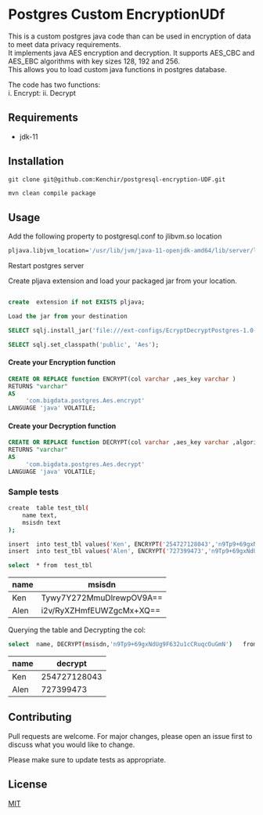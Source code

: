 # Postgres Custom EncryptionUDf

This is a custom postgres java code than  can be used in encryption of data to meet data privacy requirements.<br/>
It implements  java AES encryption and decryption. It supports AES_CBC and AES_EBC algorithms with key sizes 128, 192 and 256.<br/>
This allows you to load custom java functions in postgres database.<br/>

The code has two functions:<br/>
i. Encrypt:
ii. Decrypt



## Requirements
- jdk-11


## Installation
```git
git clone git@github.com:Kenchir/postgresql-encryption-UDF.git
```


```bash
mvn clean compile package
```


## Usage
Add the following property to postgresql.conf to jlibvm.so location  <br/>

```bash
pljava.libjvm_location='/usr/lib/jvm/java-11-openjdk-amd64/lib/server/libjvm.so'
```


Restart postgres server<br/>

Create pljava extension and load your packaged jar from your location.
```sql

create  extension if not EXISTS pljava;

Load the jar from your destination

SELECT sqlj.install_jar('file:///ext-configs/EcryptDecryptPostgres-1.0-SNAPSHOT.jar', 'Aes', true);	

SELECT sqlj.set_classpath('public', 'Aes');
```
#### Create your Encryption  function
```sql
CREATE OR REPLACE function ENCRYPT(col varchar ,aes_key varchar ) 
RETURNS "varchar" 
AS 
     'com.bigdata.postgres.Aes.encrypt' 
LANGUAGE 'java' VOLATILE;
```

#### Create your Decryption function
```sql
CREATE OR REPLACE function DECRYPT(col varchar ,aes_key varchar ,algorithm varchar ) 
RETURNS "varchar" 
AS 
     'com.bigdata.postgres.Aes.decrypt' 
LANGUAGE 'java' VOLATILE;
```


### Sample tests
```bash
create  table test_tbl(
 	name text,
  	msisdn text
);

insert  into test_tbl values('Ken', ENCRYPT('254727128043','n9Tp9+69gxNdUg9F632u1cCRuqcOuGmN'))
insert  into test_tbl values('Alen', ENCRYPT('727399473','n9Tp9+69gxNdUg9F632u1cCRuqcOuGmN'))

select  * from  test_tbl

```
|name|msisdn|
|----|------|
|Ken|Tywy7Y272MmuDlrewpOV9A==|
|Alen|i2v/RyXZHmfEUWZgcMx+XQ==|

Querying the table and Decrypting the col:

```bash
select  name, DECRYPT(msisdn,'n9Tp9+69gxNdUg9F632u1cCRuqcOuGmN')   from test_tbl tt ;

```
|name|decrypt|
|----|-------|
|Ken|254727128043|
|Alen|727399473|


## Contributing
Pull requests are welcome. For major changes, please open an issue first to discuss what you would like to change.

Please make sure to update tests as appropriate.

## License
[MIT](https://choosealicense.com/licenses/mit/)